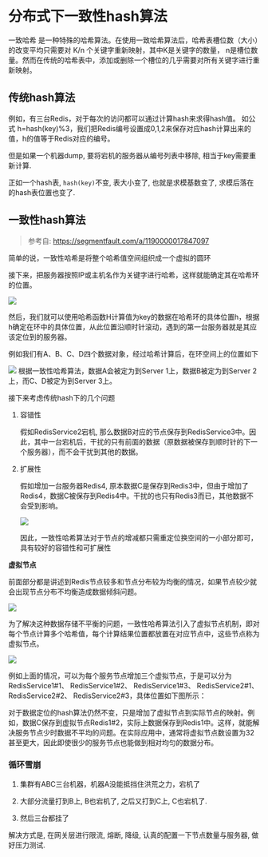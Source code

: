 # 分布式下一致性hash算法

一致哈希 是一种特殊的哈希算法。在使用一致哈希算法后，哈希表槽位数（大小）的改变平均只需要对 K/n 个关键字重新映射，其中K是关键字的数量， n是槽位数量。然而在传统的哈希表中，添加或删除一个槽位的几乎需要对所有关键字进行重新映射。

## 传统hash算法

例如，有三台Redis，对于每次的访问都可以通过计算hash来求得hash值。
   如公式 h=hash(key)%3，我们把Redis编号设置成0,1,2来保存对应hash计算出来的值，h的值等于Redis对应的编号。

但是如果一个机器dump, 要将宕机的服务器从编号列表中移除, 相当于key需要重新计算.

正如一个hash表, `hash(key)`不变, 表大小变了, 也就是求模基数变了, 求模后落在的hash表位置也变了.

## 一致性hash算法

> 参考自: <https://segmentfault.com/a/1190000017847097>

简单的说，一致性哈希是将整个哈希值空间组织成一个虚拟的圆环

接下来，把服务器按照IP或主机名作为关键字进行哈希，这样就能确定其在哈希环的位置。

![](https://gitee.com/cpfree/picture-warehouse/raw/master/pic1/1644412789178.png)

然后，我们就可以使用哈希函数H计算值为key的数据在哈希环的具体位置h，根据h确定在环中的具体位置，从此位置沿顺时针滚动，遇到的第一台服务器就是其应该定位到的服务器。

例如我们有A、B、C、D四个数据对象，经过哈希计算后，在环空间上的位置如下

![](https://gitee.com/cpfree/picture-warehouse/raw/master/pic1/1644412823376.png)
根据一致性哈希算法，数据A会被定为到Server 1上，数据B被定为到Server 2上，而C、D被定为到Server 3上。

接下来考虑传统hash下的几个问题

1. 容错性

   假如RedisService2宕机, 那么数据B对应的节点保存到RedisService3中。因此，其中一台宕机后，干扰的只有前面的数据（原数据被保存到顺时针的下一个服务器），而不会干扰到其他的数据。

2. 扩展性

   假如增加一台服务器Redis4, 原本数据C是保存到Redis3中，但由于增加了Redis4，数据C被保存到Redis4中。干扰的也只有Redis3而已，其他数据不会受到影响。

   ![](https://gitee.com/cpfree/picture-warehouse/raw/master/pic1/1644412996000.png)

   因此，一致性哈希算法对于节点的增减都只需重定位换空间的一小部分即可，具有较好的容错性和可扩展性

**虚拟节点**

   前面部分都是讲述到Redis节点较多和节点分布较为均衡的情况，如果节点较少就会出现节点分布不均衡造成数据倾斜问题。

   ![](https://gitee.com/cpfree/picture-warehouse/raw/master/pic1/1644413093695.png)

   为了解决这种数据存储不平衡的问题，一致性哈希算法引入了虚拟节点机制，即对每个节点计算多个哈希值，每个计算结果位置都放置在对应节点中，这些节点称为虚拟节点。

   ![](https://gitee.com/cpfree/picture-warehouse/raw/master/pic1/1644413046740.png)

   例如上面的情况，可以为每个服务节点增加三个虚拟节点，于是可以分为 RedisService1#1、 RedisService1#2、 RedisService1#3、 RedisService2#1、 RedisService2#2、 RedisService2#3，具体位置如下图所示：

   对于数据定位的hash算法仍然不变，只是增加了虚拟节点到实际节点的映射。例如，数据C保存到虚拟节点Redis1#2，实际上数据保存到Redis1中。这样，就能解决服务节点少时数据不平均的问题。在实际应用中，通常将虚拟节点数设置为32甚至更大，因此即使很少的服务节点也能做到相对均匀的数据分布。


### 循环雪崩

1. 集群有ABC三台机器，机器A没能抵挡住洪荒之力，宕机了

2. 大部分流量打到B上, B也宕机了, 之后又打到C上, C也宕机了.

3. 然后三台都挂了

解决方式是, 在网关层进行限流, 熔断, 降级, 认真的配置一下节点数量与服务器, 做好压力测试.
